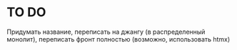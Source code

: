# TO DO

Придумать название, переписать на джангу (в распределенный монолит), переписать фронт полностью (возможно, использовать htmx) 
